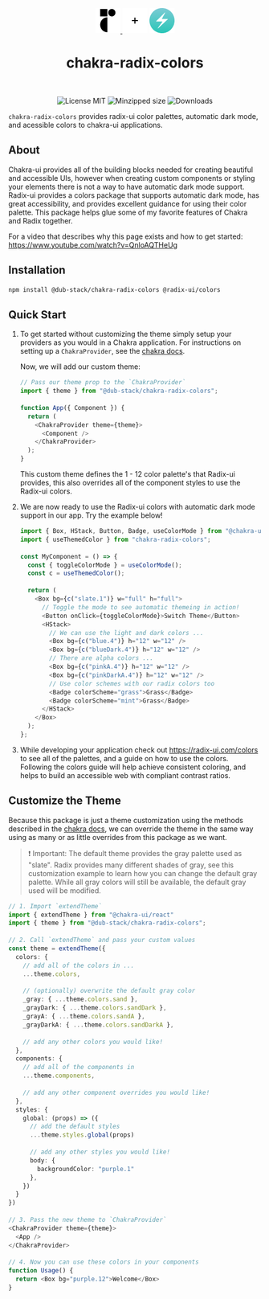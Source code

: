<p align="center">
  <a href="https://www.radix-ui.com/colors">
    <img src="doc/images/radix-ui-logo.png" alt="radix-ui icon" height="50px" w="50px" />
  </a>
  <img src="doc/images/plus.png" alt="plus icon" height="50px" w="50px" />
  <a href="https://www.chakra-ui.com">
    <img src="doc/images/chakra-ui-logo.png" alt="chakra-ui logo" height="50px" width="50px" />
    </a>
</div>

<h1 align="center">chakra-radix-colors</h1>

<br/>
<p align="center">
  <img src="https://img.shields.io/badge/license-MIT-green" alt="License MIT" />
  <img src="https://img.shields.io/bundlephobia/minzip/@dub-stack/chakra-radix-colors" alt="Minzipped size" />
  <img src="https://img.shields.io/jsdelivr/npm/hm/@dub-stack/chakra-radix-colorslabel=downloads" alt="Downloads" />
</div>
<br/>

`chakra-radix-colors` provides radix-ui color palettes, automatic dark mode, and acessible colors to chakra-ui applications.

## About

Chakra-ui provides all of the building blocks needed for creating beautiful and accessible UIs, however when creating custom components or styling your elements there is not a way to have automatic dark mode support. Radix-ui provides a colors package that supports automatic dark mode, has great accessibility, and provides excellent guidance for using their color palette. This package helps glue some of my favorite features of Chakra and Radix together.

For a video that describes why this page exists and how to get started: https://www.youtube.com/watch?v=QnloAQTHeUg

## Installation

```bash
npm install @dub-stack/chakra-radix-colors @radix-ui/colors
```

## Quick Start

1. To get started without customizing the theme simply setup your providers as you would in a Chakra application. For instructions on setting up a `ChakraProvider`, see the [chakra docs](https://chakra-ui.com/docs/getting-started#set-up-provider).

   Now, we will add our custom theme:

   ```ts
   // Pass our theme prop to the `ChakraProvider`
   import { theme } from "@dub-stack/chakra-radix-colors";

   function App({ Component }) {
     return (
       <ChakraProvider theme={theme}>
         <Component />
       </ChakraProvider>
     );
   }
   ```

   This custom theme defines the 1 - 12 color palette's that Radix-ui provides, this also overrides all of the component styles to use the Radix-ui colors.

2. We are now ready to use the Radix-ui colors with automatic dark mode support in our app. Try the example below!

   ```ts
   import { Box, HStack, Button, Badge, useColorMode } from "@chakra-ui/react";
   import { useThemedColor } from "chakra-radix-colors";

   const MyComponent = () => {
     const { toggleColorMode } = useColorMode();
     const c = useThemedColor();

     return (
       <Box bg={c("slate.1")} w="full" h="full">
         // Toggle the mode to see automatic themeing in action!
         <Button onClick={toggleColorMode}>Switch Theme</Button>
         <HStack>
           // We can use the light and dark colors ...
           <Box bg={c("blue.4")} h="12" w="12" />
           <Box bg={c("blueDark.4")} h="12" w="12" />
           // There are alpha colors ...
           <Box bg={c("pinkA.4")} h="12" w="12" />
           <Box bg={c("pinkDarkA.4")} h="12" w="12" />
           // Use color schemes with our radix colors too
           <Badge colorScheme="grass">Grass</Badge>
           <Badge colorScheme="mint">Grass</Badge>
         </HStack>
       </Box>
     );
   };
   ```

3. While developing your application check out https://radix-ui.com/colors to see all of the palettes, and a guide on how to use the colors. Following the colors guide will help achieve consistent coloring, and helps to build an accessible web with compliant contrast ratios.

## Customize the Theme

Because this package is just a theme customization using the methods described in the [chakra docs](https://chakra-ui.com/docs/styled-system/theming/customize-theme), we can override the theme in the same way using as many or as little overrides from this package as we want.

> ❗️ Important: The default theme provides the gray palette used as "slate". Radix provides many different shades of gray, see this customization example to learn how you can change the default gray palette. While all gray colors will still be available, the default gray used will be modified.

```ts
// 1. Import `extendTheme`
import { extendTheme } from "@chakra-ui/react"
import { theme } from "@dub-stack/chakra-radix-colors";

// 2. Call `extendTheme` and pass your custom values
const theme = extendTheme({
  colors: {
    // add all of the colors in ...
    ...theme.colors,

    // (optionally) overwrite the default gray color
    _gray: { ...theme.colors.sand },
    _grayDark: { ...theme.colors.sandDark },
    _grayA: { ...theme.colors.sandA },
    _grayDarkA: { ...theme.colors.sandDarkA },

    // add any other colors you would like!
  },
  components: {
    // add all of the components in
    ...theme.components,

    // add any other component overrides you would like!
  },
  styles: {
    global: (props) => ({
      // add the default styles
      ...theme.styles.global(props)

      // add any other styles you would like!
      body: {
        backgroundColor: "purple.1"
      },
    })
  }
})

// 3. Pass the new theme to `ChakraProvider`
<ChakraProvider theme={theme}>
  <App />
</ChakraProvider>

// 4. Now you can use these colors in your components
function Usage() {
  return <Box bg="purple.12">Welcome</Box>
}
```
